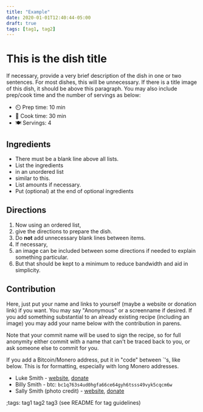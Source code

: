 ```yaml
---
title: "Example"
date: 2020-01-01T12:40:44-05:00
draft: true
tags: [tag1, tag2]
---
```


# This is the dish title

If necessary, provide a very brief description of the dish in one or two sentences.
For most dishes, this will be unnecessary.
If there is a title image of this dish, it should be above this paragraph.
You may also include prep/cook time and the number of servings as below:

- ⏲️ Prep time: 10 min
- 🍳 Cook time: 30 min
- 🍽️ Servings: 4

## Ingredients

- There must be a blank line above all lists.
- List the ingredients
- in an unordered list
- similar to this.
- List amounts if necessary.
- Put (optional) at the end of optional ingredients

## Directions

1. Now using an ordered list,
2. give the directions to prepare the dish.
3. Do **not** add unnecessary blank lines between items.
4. If necessary,
5. an image can be included between some directions if needed to explain something particular.
6. But that should be kept to a minimum to reduce bandwidth and aid in simplicity.

## Contribution

Here, just put your name and links to yourself (maybe a website or donation link) if you want.
You may say "Anonymous" or a screenname if desired.
If you add something substantial to an already existing recipe (including an image) you may add your name below with the contribution in parens.

Note that your commit name will be used to sign the recipe, so for full
anonymity either commit with a name that can't be traced back to you, or ask
someone else to commit for you.

If you add a Bitcoin/Monero address, put it in "code" between \`'s, like below. This is for formatting, especially with long Monero addresses.

- Luke Smith - [website](https://lukesmith.xyz), [donate](https://lukesmith.xyz/donate)
- Billy Smith - btc: `bc1q763s4ud0hgfa66ce64gyh6tsss49vyk5cqcm6w`
- Sally Smith (photo credit) - [website](https://lukesmith.xyz), [donate](https://lukesmith.xyz/donate)

;tags: tag1 tag2 tag3 (see README for tag guidelines)
